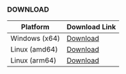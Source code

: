 ### DOWNLOAD
| Platform      | Download Link |
|---------------|---------------|
| Windows (x64) | [Download](https://github.com/chelaxian/FreeNetCalc/actions/runs/13072960725/artifacts/2516693484) |
| Linux (amd64) | [Download](https://github.com/chelaxian/FreeNetCalc/actions/runs/13072960725/artifacts/2516690749) |
| Linux (arm64) | [Download](https://github.com/chelaxian/FreeNetCalc/actions/runs/13072960725/artifacts/2516692637) |

